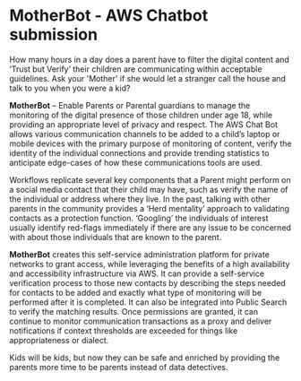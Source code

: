 # MotherBot - AWS Chatbot submission
How many hours in a day does a parent have to filter the digital content and ‘Trust but Verify’ their children are communicating within acceptable guidelines.  Ask your 'Mother' if she would let a stranger call the house and talk to you when you were a kid?

**MotherBot** – Enable Parents or Parental guardians to manage the monitoring of the digital presence of those children under age 18, while providing an appropriate level of privacy and respect.  The AWS Chat Bot allows various communication channels to be added to a child’s laptop or mobile devices with the primary purpose of monitoring of content, verify the identity of the individual connections and provide trending statistics to anticipate edge-cases of how these communications tools are used.

Workflows replicate several key components that a Parent might perform on a social media contact that their child may have, such as verify the name of the individual or address where they live.  In the past, talking with other parents in the community provides a ‘Herd mentality’ approach to validating contacts as a protection function. ‘Googling’ the individuals of interest usually identify red-flags immediately if there are any issue to be concerned with about those individuals that are known to the parent.  

**MotherBot** creates this self-service administration platform for private networks to grant access, while leveraging the benefits of a high availability and accessibility infrastructure via AWS.  It can provide a self-service verification process to those new contacts by describing the steps needed for contacts to be added and exactly what type of monitoring will be performed after it is completed.  It can also be integrated into Public Search to verify the matching results.  Once permissions are granted, it can continue to monitor communication transactions as a proxy and deliver notifications if context thresholds are exceeded for things like appropriateness or dialect.

Kids will be kids, but now they can be safe and enriched by providing the parents more time to be parents instead of data detectives.  
